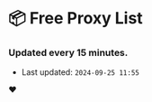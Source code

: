 # :package: Free Proxy List
### Updated every 15 minutes.

- Last updated: `2024-09-25 11:55`

:heart:
